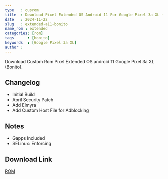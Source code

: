 ```yaml
---
type   : cusrom
title  : Download Pixel Extended OS Android 11 For Google Pixel 3a XL (bonito)
date   : 2024-11-22
slug   : extended-a11-bonito
name_rom : extended
categories: [rom]
tags      : [bonito]
keywords  : [Google Pixel 3a XL]
author :
---
```


Download Custom Rom Pixel Extended OS android 11 Google Pixel 3a XL (Bonito).

## Changelog
- Initial Build 
- April Security Patch
- Add Elmyra
- Add Custom Host File for Adblocking

## Notes
- Gapps Included
- SELinux: Enforcing


## Download Link
[ROM](https://sourceforge.net/projects/pixelextended/files/bonito/)

